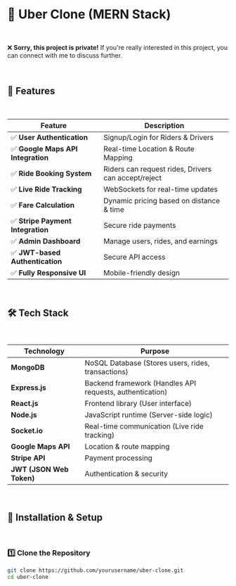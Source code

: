 # 🚖 Uber Clone (MERN Stack)  

<br>  

❌ **Sorry, this project is private!** If you're really interested in this project, you can connect with me to discuss further.  

<br>  

## 📌 Features  

<br>  

| Feature | Description |
|---------|------------|
| ✅ **User Authentication** | Signup/Login for Riders & Drivers |
| ✅ **Google Maps API Integration** | Real-time Location & Route Mapping |
| ✅ **Ride Booking System** | Riders can request rides, Drivers can accept/reject |
| ✅ **Live Ride Tracking** | WebSockets for real-time updates |
| ✅ **Fare Calculation** | Dynamic pricing based on distance & time |
| ✅ **Stripe Payment Integration** | Secure ride payments |
| ✅ **Admin Dashboard** | Manage users, rides, and earnings |
| ✅ **JWT-based Authentication** | Secure API access |
| ✅ **Fully Responsive UI** | Mobile-friendly design |

<br>  

## 🛠 Tech Stack  

<br>  

| Technology | Purpose |
|------------|---------|
| **MongoDB** | NoSQL Database (Stores users, rides, transactions) |
| **Express.js** | Backend framework (Handles API requests, authentication) |
| **React.js** | Frontend library (User interface) |
| **Node.js** | JavaScript runtime (Server-side logic) |
| **Socket.io** | Real-time communication (Live ride tracking) |
| **Google Maps API** | Location & route mapping |
| **Stripe API** | Payment processing |
| **JWT (JSON Web Token)** | Authentication & security |

<br>  

## 🚀 Installation & Setup  

<br>  

### 1️⃣ Clone the Repository  
```bash
git clone https://github.com/yourusername/uber-clone.git
cd uber-clone
